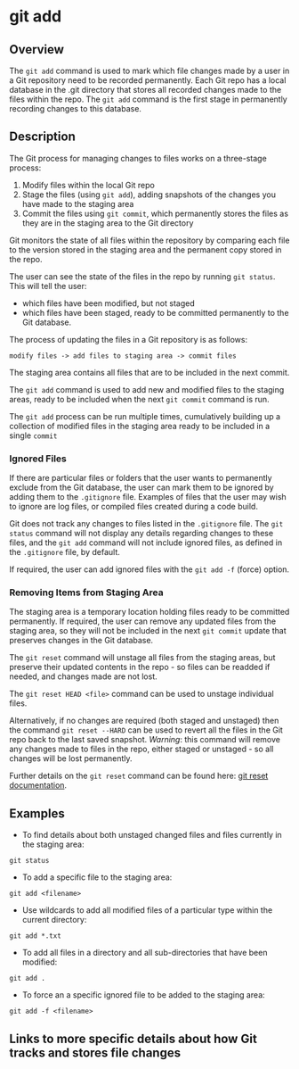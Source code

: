 # git add

## Overview

The `git add` command is used to mark which file changes made by a user in a Git repository need to be recorded permanently. 
Each Git repo has a local database in the .git directory that stores all recorded changes made to the files within the repo.
The `git add` command is the first stage in permanently recording changes to this database.

## Description

The Git process for managing changes to files works on a three-stage process:

1. Modify files within the local Git repo
2. Stage the files (using `git add`), adding snapshots of the changes you have made to the staging area
3. Commit the files using `git commit`, which permanently stores the files as they are in the staging area to the Git directory 

Git monitors the state of all files within the repository by comparing each file to the version stored in the staging area and the permanent copy stored in the repo.

The user can see the state of the files in the repo by running `git status`. This will tell the user:
- which files have been modified, but not staged
- which files have been staged, ready to be committed permanently to the Git database.

The process of updating the files in a Git repository is as follows:

`modify files -> add files to staging area -> commit files`

The staging area contains all files that are to be included in the next commit. 

The `git add` command is used to add new and modified files to the staging areas, ready to be included when the next `git commit` command is run.

The `git add` process can be run multiple times, cumulatively building up a collection of modified files in the staging area ready to be included in a single `commit`

### Ignored Files
If there are particular files or folders that the user wants to permanently exclude from the Git database, the user can mark them to be ignored by adding them to the `.gitignore` file. Examples of files that the user may wish to ignore are log files, or compiled files created during a code build. 

Git does not track any changes to files listed in the `.gitignore` file. The `git status` command will not display any details regarding changes to these files, and the `git add` command will not include ignored files, as defined in the `.gitignore` file, by default. 

If required, the user can add ignored files with the `git add -f` (force) option.

### Removing Items from Staging Area

The staging area is a temporary location holding files ready to be committed permanently. If required, the user can remove any updated files from the staging area, so they will not be included in the next `git commit` update that preserves changes in the Git database.

The `git reset` command will unstage all files from the staging areas, but preserve their updated contents in the repo - so files can be readded if needed, and changes made are not lost.

The `git reset HEAD <file>` command can be used to unstage individual files.

Alternatively, if no changes are required (both staged and unstaged) then the command `git reset --HARD` can be used to revert all the files in the Git repo back to the last saved snapshot. *Warning*: this command will remove any changes made to files in the repo, either staged or unstaged - so all changes will be lost permanently.

Further details on the `git reset` command can be found here: [git reset documentation](https://git-scm.com/docs/git-reset).

## Examples

- To find details about both unstaged changed files and files currently in the staging area:

`git status`

- To add a specific file to the staging area:

`git add <filename>`

- Use wildcards to add all modified files of a particular type within the current directory:

`git add *.txt`

- To add all files in a directory and all sub-directories that have been modified:

`git add .`

- To force an a specific ignored file to be added to the staging area:

`git add -f <filename>`


## Links to more specific details about how Git tracks and stores file changes
